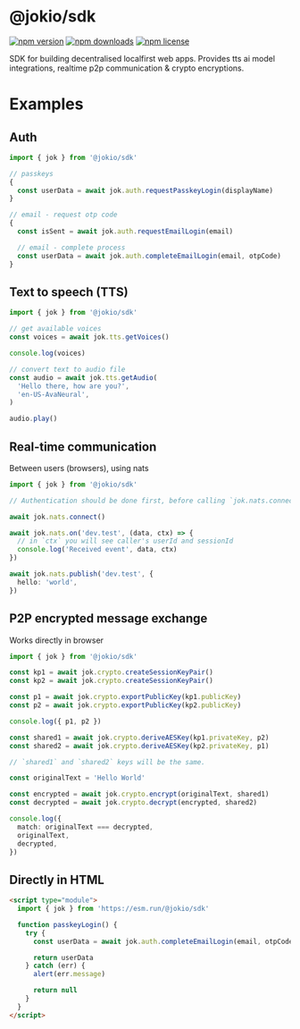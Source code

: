 # @jokio/sdk

[![npm version](https://img.shields.io/npm/v/@jokio/sdk.svg?color=brightgreen)](https://www.npmjs.com/package/@jokio/sdk)
[![npm downloads](https://img.shields.io/npm/dm/@jokio/sdk.svg)](https://www.npmjs.com/package/@jokio/sdk)
[![npm license](https://img.shields.io/npm/l/@jokio/sdk.svg)](https://www.npmjs.com/package/@jokio/sdk)

SDK for building decentralised localfirst web apps.
Provides tts ai model integrations, realtime p2p communication & crypto encryptions.

# Examples

## Auth

```ts
import { jok } from '@jokio/sdk'

// passkeys
{
  const userData = await jok.auth.requestPasskeyLogin(displayName)
}

// email - request otp code
{
  const isSent = await jok.auth.requestEmailLogin(email)

  // email - complete process
  const userData = await jok.auth.completeEmailLogin(email, otpCode)
}
```

## Text to speech (TTS)

```ts
import { jok } from '@jokio/sdk'

// get available voices
const voices = await jok.tts.getVoices()

console.log(voices)

// convert text to audio file
const audio = await jok.tts.getAudio(
  'Hello there, how are you?',
  'en-US-AvaNeural',
)

audio.play()
```

## Real-time communication

Between users (browsers), using nats

```ts
import { jok } from '@jokio/sdk'

// Authentication should be done first, before calling `jok.nats.connect`

await jok.nats.connect()

await jok.nats.on('dev.test', (data, ctx) => {
  // in `ctx` you will see caller's userId and sessionId
  console.log('Received event', data, ctx)
})

await jok.nats.publish('dev.test', {
  hello: 'world',
})
```

## P2P encrypted message exchange

Works directly in browser

```ts
import { jok } from '@jokio/sdk'

const kp1 = await jok.crypto.createSessionKeyPair()
const kp2 = await jok.crypto.createSessionKeyPair()

const p1 = await jok.crypto.exportPublicKey(kp1.publicKey)
const p2 = await jok.crypto.exportPublicKey(kp2.publicKey)

console.log({ p1, p2 })

const shared1 = await jok.crypto.deriveAESKey(kp1.privateKey, p2)
const shared2 = await jok.crypto.deriveAESKey(kp2.privateKey, p1)

// `shared1` and `shared2` keys will be the same.

const originalText = 'Hello World'

const encrypted = await jok.crypto.encrypt(originalText, shared1)
const decrypted = await jok.crypto.decrypt(encrypted, shared2)

console.log({
  match: originalText === decrypted,
  originalText,
  decrypted,
})
```

## Directly in HTML

```html
<script type="module">
  import { jok } from 'https://esm.run/@jokio/sdk'

  function passkeyLogin() {
    try {
      const userData = await jok.auth.completeEmailLogin(email, otpCode)

      return userData
    } catch (err) {
      alert(err.message)

      return null
    }
  }
</script>
```
